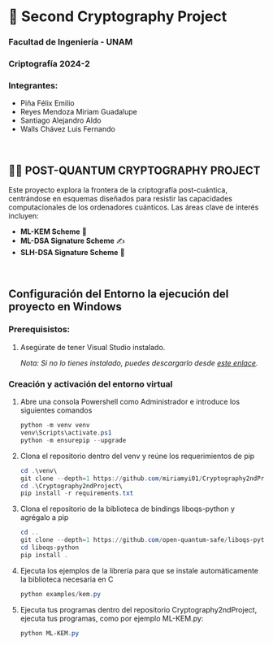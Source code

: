 # 🔐 Second Cryptography Project
### Facultad de Ingeniería - UNAM
### Criptografía 2024-2
### Integrantes:
- Piña Félix Emilio
- Reyes Mendoza Miriam Guadalupe
- Santiago Alejandro Aldo
- Walls Chávez Luis Fernando

&nbsp;
## 🕵️‍♂️ POST-QUANTUM CRYPTOGRAPHY PROJECT

Este proyecto explora la frontera de la criptografía post-cuántica, centrándose en esquemas diseñados para resistir las capacidades computacionales de los ordenadores cuánticos. Las áreas clave de interés incluyen:

- **ML-KEM Scheme** 🧩
- **ML-DSA Signature Scheme** ✍️
- **SLH-DSA Signature Scheme** 📜

&nbsp;
## Configuración del Entorno la ejecución del proyecto en Windows
### Prerequisistos:
1. Asegúrate de tener Visual Studio instalado.

   *Nota: Si no lo tienes instalado, puedes descargarlo desde [este enlace](https://visualstudio.microsoft.com/es/thank-you-downloading-visual-studio/?sku=Community&channel=Release&version=VS2022&source=VSLandingPage&cid=2030&passive=false).*

### Creación y activación del entorno virtual
1. Abre una consola Powershell como Administrador e introduce los siguientes comandos
   
    ```powershell
    python -m venv venv
    venv\Scripts\activate.ps1
    python -m ensurepip --upgrade
    ```

2. Clona el repositorio dentro del venv y reúne los requerimientos de pip
   
    ```powershell
    cd .\venv\
    git clone --depth=1 https://github.com/miriamyi01/Cryptography2ndProject Cryptography2ndProject
    cd .\Cryptography2ndProject\
    pip install -r requirements.txt
    ```

4. Clona el repositorio de la biblioteca de bindings liboqs-python y agrégalo a pip
   
    ```powershell
    cd ..
    git clone --depth=1 https://github.com/open-quantum-safe/liboqs-python liboqs-python
    cd liboqs-python
    pip install .
    ```

5. Ejecuta los ejemplos de la librería para que se instale automáticamente la biblioteca necesaria en C
   
    ```powershell
    python examples/kem.py
    ```

6. Ejecuta tus programas dentro del repositorio Cryptography2ndProject, ejecuta tus programas, como por ejemplo ML-KEM.py:

    ```powershell
    python ML-KEM.py
    ```
